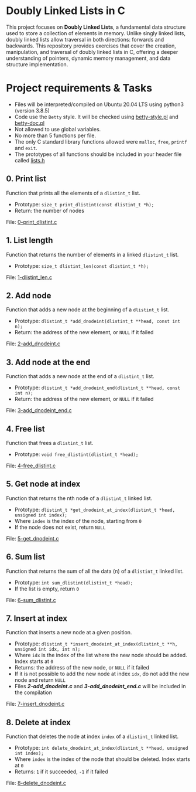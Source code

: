 
# Doubly Linked Lists in C

This project focuses on **Doubly Linked Lists**, a fundamental data structure used to store a collection of elements in memory. Unlike singly linked lists, doubly linked lists allow traversal in both directions: forwards and backwards. This repository provides exercises that cover the creation, manipulation, and traversal of doubly linked lists in C, offering a deeper understanding of pointers, dynamic memory management, and data structure implementation.


# Project requirements & Tasks

- Files will be interpreted/compiled on Ubuntu 20.04 LTS using python3 (version 3.8.5)
- Code use the `Betty` style. It will be checked using [betty-style.pl](https://github.com/hs-hq/Betty/blob/master/betty-style.pl) and [betty-doc.pl](https://github.com/hs-hq/Betty/blob/master/betty-doc.pl)
- Not allowed to use global variables.
- No more than 5 functions per file.
- The only C standard library functions allowed were `malloc`, `free`, `printf` and `exit`. 
- The prototypes of all functions should be included in your header file called [lists.h](https://github.com/pablonudel/holbertonschool-low_level_programming/blob/main/doubly_linked_lists/lists.h)
## 0. Print list

Function that prints all the elements of a `dlistint_t` list.

- Prototype: `size_t print_dlistint(const dlistint_t *h);`
- Return: the number of nodes

File: [0-print_dlistint.c](https://github.com/pablonudel/holbertonschool-low_level_programming/blob/main/doubly_linked_lists/0-print_dlistint.c)

## 1. List length

Function that returns the number of elements in a linked `dlistint_t` list.

- Prototype: `size_t dlistint_len(const dlistint_t *h);`

File: [1-dlistint_len.c](https://github.com/pablonudel/holbertonschool-low_level_programming/blob/main/doubly_linked_lists/1-dlistint_len.c)

## 2. Add node

Function that adds a new node at the beginning of a `dlistint_t` list.

- Prototype: `dlistint_t *add_dnodeint(dlistint_t **head, const int n);`
- Return: the address of the new element, or `NULL` if it failed

File: [2-add_dnodeint.c](https://github.com/pablonudel/holbertonschool-low_level_programming/blob/main/doubly_linked_lists/2-add_dnodeint.c)

## 3. Add node at the end

Function that adds a new node at the end of a `dlistint_t` list.

- Prototype: `dlistint_t *add_dnodeint_end(dlistint_t **head, const int n);`
- Return: the address of the new element, or `NULL` if it failed

File: [3-add_dnodeint_end.c](https://github.com/pablonudel/holbertonschool-low_level_programming/blob/main/doubly_linked_lists/3-add_dnodeint_end.c)

## 4. Free list

Function that frees a `dlistint_t` list.

- Prototype: `void free_dlistint(dlistint_t *head);`

File: [4-free_dlistint.c](https://github.com/pablonudel/holbertonschool-low_level_programming/blob/main/doubly_linked_lists/4-free_dlistint.c)

## 5. Get node at index

Function that returns the nth node of a `dlistint_t` linked list.

- Prototype: `dlistint_t *get_dnodeint_at_index(dlistint_t *head, unsigned int index);`
- Where `index` is the index of the node, starting from `0`
- If the node does not exist, return `NULL`

File: [5-get_dnodeint.c](https://github.com/pablonudel/holbertonschool-low_level_programming/blob/main/doubly_linked_lists/5-get_dnodeint.c)

## 6. Sum list

Function that returns the sum of all the data (n) of a `dlistint_t` linked list.

- Prototype: `int sum_dlistint(dlistint_t *head);`
- If the list is empty, return `0`

File: [6-sum_dlistint.c](https://github.com/pablonudel/holbertonschool-low_level_programming/blob/main/doubly_linked_lists/6-sum_dlistint.c)

## 7. Insert at index

Function that inserts a new node at a given position.

- Prototype: `dlistint_t *insert_dnodeint_at_index(dlistint_t **h, unsigned int idx, int n);`
- Where `idx` is the index of the list where the new node should be added. Index starts at `0`
- Returns: the address of the new node, or `NULL` if it failed
- If it is not possible to add the new node at index `idx`, do not add the new node and return `NULL`
- Files ***2-add_dnodeint.c*** and ***3-add_dnodeint_end.c*** will be included in the compilation

File: [7-insert_dnodeint.c](https://github.com/pablonudel/holbertonschool-low_level_programming/blob/main/doubly_linked_lists/7-insert_dnodeint.c)

## 8. Delete at index

Function that deletes the node at index `index` of a `dlistint_t` linked list.

- Prototype: `int delete_dnodeint_at_index(dlistint_t **head, unsigned int index);`
- Where `index` is the index of the node that should be deleted. Index starts at `0`
- Returns: `1` if it succeeded, `-1` if it failed

File: [8-delete_dnodeint.c](https://github.com/pablonudel/holbertonschool-low_level_programming/blob/main/doubly_linked_lists/8-delete_dnodeint.c)
